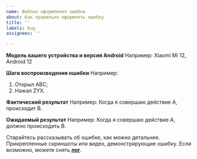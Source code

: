 ```yaml
---
name: Шаблон оформления ошибки
about: Как правильно оформлять ошибку
title: ''
labels: bug
assignees: ''

---
```


**Модель вашего устройства и версия Android**
Например: Xiaomi Mi 12, Android 12

**Шаги воспроизведения ошибки**
Например:
1. Открыл ABC;
2. Нажал ZYX. 


**Фактический результат**
Например: Когда я совершаю действие A, происходит B.


**Ожидаемый результат**
Например: Когда я совершаю действие A, должно происходить B.


Старайтесь рассказывать об ошибке, как можно детальнее.
Прикрепленные скриншоты или видео, демонстрирующие ошибку. Если возможно, можете снять **[лог](https://4pda.to/forum/index.php?showtopic=259340&st=560#entry41134944)**.
